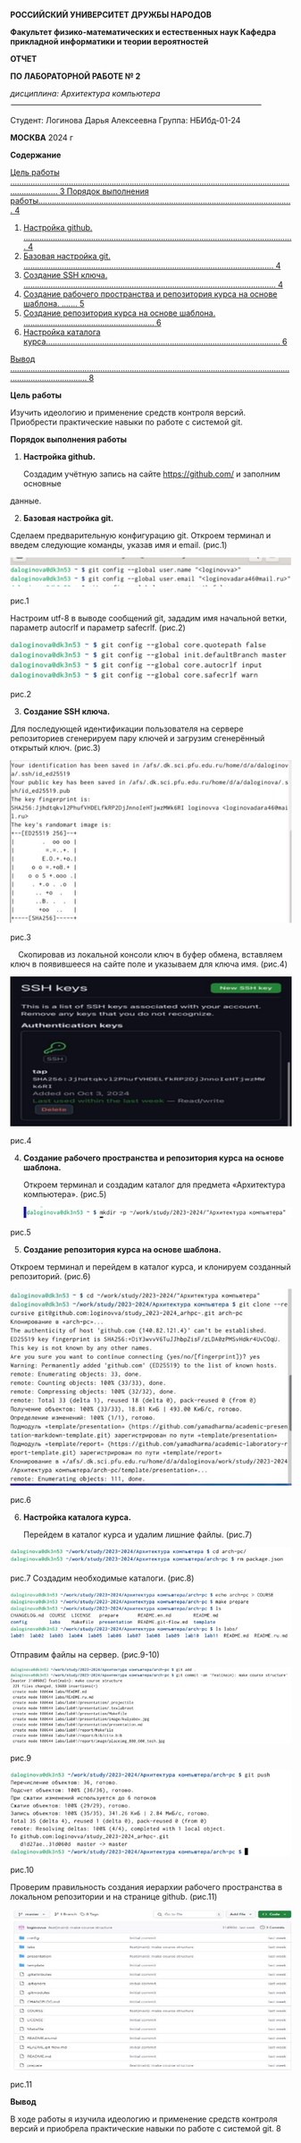 ﻿**РОССИЙСКИЙ УНИВЕРСИТЕТ ДРУЖБЫ НАРОДОВ** 

**Факультет физико-математических и естественных наук Кафедра прикладной информатики и теории вероятностей** 

**ОТЧЕТ**  

**ПО ЛАБОРАТОРНОЙ РАБОТЕ № 2** 

*дисциплина:  Архитектура компьютера ![](Aspose.Words.fdde424c-7ed5-46f0-9854-895a34e658ab.001.png)*

Студент: Логинова Дарья Алексеевна         Группа: НБИбд-01-24         

**МОСКВА** 2024 г 

**Содержание**

[Цель работы ................................................................................................................................................. 3 ](#_page2_x54.00_y56.92)[Порядок выполнения работы................................................................................................................. 4 ](#_page3_x54.00_y56.92)

1. [Настройка github. ........................................................................................................................ 4 ](#_page3_x54.00_y109.92)
1. [Базовая настройка git. ............................................................................................................... 4 ](#_page3_x54.00_y182.92)
1. [Создание SSH ключа. ................................................................................................................ 4 ](#_page3_x54.00_y476.92)
1. [Создание рабочего пространства и репозитория курса на основе шаблона. ....... 5 ](#_page4_x331.00_y623.92)
1. [Создание репозитория курса на основе шаблона. .......................................................... 6 ](#_page5_x54.00_y79.92)
1. [Настройка каталога курса........................................................................................................ 6 ](#_page5_x54.00_y512.92)

[Вывод .............................................................................................................................................................. 8 ](#_page7_x54.00_y79.92)

<a name="_page2_x54.00_y56.92"></a>**Цель работы** 

Изучить  идеологию  и  применение  средств  контроля  версий.  Приобрести практические навыки по работе с системой git. 

<a name="_page3_x54.00_y56.92"></a>**Порядок выполнения работы** 

1. **Настройка<a name="_page3_x54.00_y109.92"></a> github.** 

   Создадим учётную запись на сайте https://github.com/ и заполним основные 

данные. 

2. **Базовая<a name="_page3_x54.00_y182.92"></a> настройка git.** 

Сделаем  предварительную  конфигурацию  git.  Откроем  терминал  и  введем следующие команды, указав имя и email. (рис.1) 

![](Aspose.Words.fdde424c-7ed5-46f0-9854-895a34e658ab.002.png)

рис.1 

Настроим  utf-8  в  выводе  сообщений  git,  зададим  имя  начальной  ветки, параметр autocrlf и параметр safecrlf. (рис.2) 

![](Aspose.Words.fdde424c-7ed5-46f0-9854-895a34e658ab.003.png)

рис.2 

3. **Создание<a name="_page3_x54.00_y476.92"></a> SSH ключа.** 

Для  последующей  идентификации  пользователя  на  сервере  репозиториев сгенерируем пару ключей и загрузим сгенерённый открытый ключ. (рис.3) 

![](Aspose.Words.fdde424c-7ed5-46f0-9854-895a34e658ab.004.jpeg)

рис.3 

`  `Скопировав из локальной консоли ключ в буфер обмена, вставляем ключ в появившееся на сайте поле и указываем для ключа имя. (рис.4) 

![](Aspose.Words.fdde424c-7ed5-46f0-9854-895a34e658ab.005.jpeg)

рис.4<a name="_page4_x331.00_y623.92"></a> 

4. **Создание  рабочего  пространства  и  репозитория  курса  на  основе шаблона.**

   Откроем  терминал  и  создадим  каталог  для  предмета  «Архитектура компьютера». (рис.5) 

   ![](Aspose.Words.fdde424c-7ed5-46f0-9854-895a34e658ab.006.png)

рис.5 

5. **Создание<a name="_page5_x54.00_y79.92"></a> репозитория курса на основе шаблона.** 

Откроем  терминал  и  перейдем  в  каталог  курса,  и  клонируем  созданный репозиторий. (рис.6) 

![](Aspose.Words.fdde424c-7ed5-46f0-9854-895a34e658ab.007.jpeg)

рис.6 

6. **Настройка<a name="_page5_x54.00_y512.92"></a> каталога курса.** 

   Перейдем в каталог курса и удалим лишние файлы. (рис.7) 

![](Aspose.Words.fdde424c-7ed5-46f0-9854-895a34e658ab.008.png)

рис.7 Создадим необходимые каталоги. (рис.8) 

![](Aspose.Words.fdde424c-7ed5-46f0-9854-895a34e658ab.009.png)

Отправим файлы на сервер. (рис.9-10) 

![](Aspose.Words.fdde424c-7ed5-46f0-9854-895a34e658ab.010.jpeg)

рис.9 

![](Aspose.Words.fdde424c-7ed5-46f0-9854-895a34e658ab.011.png)

рис.10 

Проверим  правильность  создания  иерархии  рабочего  пространства  в локальном репозитории и на странице github. (рис.11) 

![](Aspose.Words.fdde424c-7ed5-46f0-9854-895a34e658ab.012.jpeg)

рис.11 

<a name="_page7_x54.00_y79.92"></a>**Вывод** 

В ходе работы я изучила идеологию и применение средств контроля версий   и приобрела практические навыки по работе с системой git. 
8 
